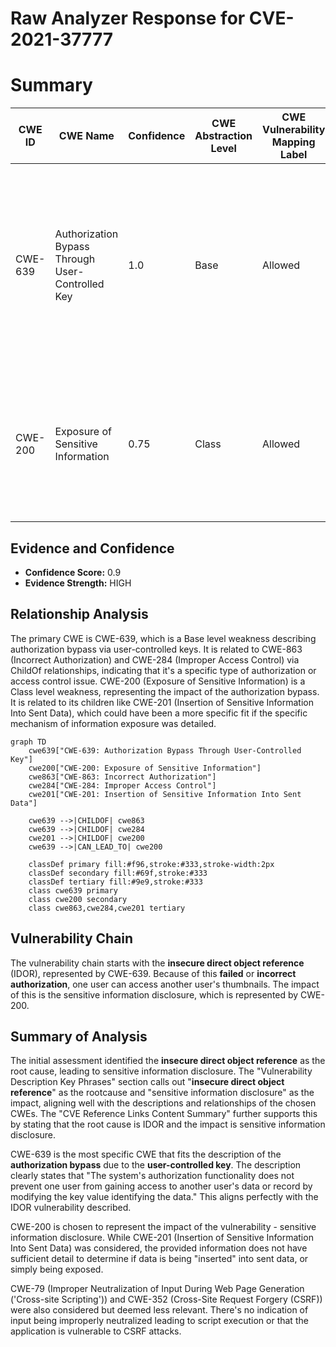 # Raw Analyzer Response for CVE-2021-37777

# Summary
| CWE ID | CWE Name | Confidence | CWE Abstraction Level | CWE Vulnerability Mapping Label | CWE-Vulnerability Mapping Notes |
|---|---|---|---|---|---|
| CWE-639 | Authorization Bypass Through User-Controlled Key | 1.0 | Base | Allowed | Primary CWE. The application's authorization mechanism **fails to prevent** a user from accessing another user's data by manipulating the key identifying the data. |
| CWE-200 | Exposure of Sensitive Information | 0.75 | Class | Allowed | Secondary CWE. Thumbnails uploaded by one site owner are visible to another, leading to sensitive information disclosure. |

## Evidence and Confidence

*   **Confidence Score:** 0.9
*   **Evidence Strength:** HIGH

## Relationship Analysis
The primary CWE is CWE-639, which is a Base level weakness describing authorization bypass via user-controlled keys. It is related to CWE-863 (Incorrect Authorization) and CWE-284 (Improper Access Control) via ChildOf relationships, indicating that it's a specific type of authorization or access control issue. CWE-200 (Exposure of Sensitive Information) is a Class level weakness, representing the impact of the authorization bypass. It is related to its children like CWE-201 (Insertion of Sensitive Information Into Sent Data), which could have been a more specific fit if the specific mechanism of information exposure was detailed.

```mermaid
graph TD
    cwe639["CWE-639: Authorization Bypass Through User-Controlled Key"]
    cwe200["CWE-200: Exposure of Sensitive Information"]
    cwe863["CWE-863: Incorrect Authorization"]
    cwe284["CWE-284: Improper Access Control"]
    cwe201["CWE-201: Insertion of Sensitive Information Into Sent Data"]

    cwe639 -->|CHILDOF| cwe863
    cwe639 -->|CHILDOF| cwe284
    cwe201 -->|CHILDOF| cwe200
    cwe639 -->|CAN_LEAD_TO| cwe200

    classDef primary fill:#f96,stroke:#333,stroke-width:2px
    classDef secondary fill:#69f,stroke:#333
    classDef tertiary fill:#9e9,stroke:#333
    class cwe639 primary
    class cwe200 secondary
    class cwe863,cwe284,cwe201 tertiary
```

## Vulnerability Chain
The vulnerability chain starts with the **insecure direct object reference** (IDOR), represented by CWE-639. Because of this **failed** or **incorrect authorization**, one user can access another user's thumbnails. The impact of this is the sensitive information disclosure, which is represented by CWE-200.

## Summary of Analysis
The initial assessment identified the **insecure direct object reference** as the root cause, leading to sensitive information disclosure. The "Vulnerability Description Key Phrases" section calls out "**insecure direct object reference**" as the rootcause and "sensitive information disclosure" as the impact, aligning well with the descriptions and relationships of the chosen CWEs. The "CVE Reference Links Content Summary" further supports this by stating that the root cause is IDOR and the impact is sensitive information disclosure.

CWE-639 is the most specific CWE that fits the description of the **authorization bypass** due to the **user-controlled key**. The description clearly states that "The system's authorization functionality does not prevent one user from gaining access to another user's data or record by modifying the key value identifying the data." This aligns perfectly with the IDOR vulnerability described.

CWE-200 is chosen to represent the impact of the vulnerability - sensitive information disclosure. While CWE-201 (Insertion of Sensitive Information Into Sent Data) was considered, the provided information does not have sufficient detail to determine if data is being "inserted" into sent data, or simply being exposed.

CWE-79 (Improper Neutralization of Input During Web Page Generation ('Cross-site Scripting')) and CWE-352 (Cross-Site Request Forgery (CSRF)) were also considered but deemed less relevant. There's no indication of input being improperly neutralized leading to script execution or that the application is vulnerable to CSRF attacks.